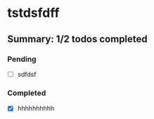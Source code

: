 # tstdsfdff

## Summary: 1/2 todos completed

### Pending

- [ ] sdfdsf

### Completed

- [x] hhhhhhhhhh
